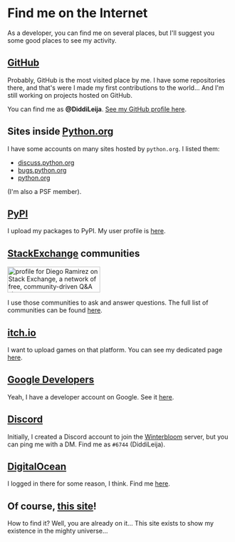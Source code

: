 # Find me on the Internet

As a developer, you can find me on several places, but I'll suggest you some good places to see
my activity.

## [GitHub](https://github.com)

Probably, GitHub is the most visited place by me. I have some repositories there, and that's were I made
my first contributions to the world... And I'm still working on projects hosted on GitHub.

You can find me as **@DiddiLeija**. [See my GitHub profile here](https://github.com/DiddiLeija).

## Sites inside [Python.org](https://python.org)

I have some accounts on many sites hosted by `python.org`. I listed them:

- [discuss.python.org](https://discuss.python.org/u/diddileija/summary)
- [bugs.python.org](https://bugs.python.org/user39951)
- [python.org](https://www.python.org/users/DiddiLeija/)

(I'm also a PSF member).

## [PyPI](https://pypi.org)

I upload my packages to PyPI. My user profile is [here](https://pypi.org/user/DiddiLeija/).

## [StackExchange](https://stackexchange.com/) communities

<a href="https://stackexchange.com/users/21969270/diego-ramirez"><img src="https://stackexchange.com/users/flair/21969270.png" width="208" height="58" alt="profile for Diego Ramirez on Stack Exchange, a network of free, community-driven Q&amp;A sites" title="profile for Diego Ramirez on Stack Exchange, a network of free, community-driven Q&amp;A sites" /></a>

I use those communities to ask and answer questions. The full list of communities can be found [here](https://stackexchange.com/users/21969270/diego-ramirez?tab=accounts).

<!---
(Removed this, in case that I open/delete an account, so I won't have to tell y'all!)

- [StackOverflow](https://stackoverflow.com/users/16246013/diego-ramirez), where I usually work on packaging questions
- [Meta StackExchange](https://meta.stackexchange.com/users/1088069/diego-ramirez). I've been bookmarking insteresting questions on it.
- [Retrocomputing](https://retrocomputing.stackexchange.com/users/23203/diego-ramirez). I love the _Super Mario_ Saga. Specially, Super Mario 64.
- [StackOverflow en español](https://es.stackoverflow.com/users/254650/diego-ramirez), where I answer questions in my native language, Spanish.
--->

## [itch.io](https://itch.io)

I want to upload games on that platform. You can see my dedicated page [here](https://diddileija.itch.io/).

## [Google Developers](https://developers.google.com/)

Yeah, I have a developer account on Google. See it [here](https://developers.google.com/profile/u/116698410132405877660).

## [Discord](https://discord.com)

Initially, I created a Discord account to join the [Winterbloom](https://winterbloom.com/) server, but you can ping me with a DM. Find me as `#6744` (DiddiLeija).

## [DigitalOcean](https://www.digitalocean.com/)

I logged in there for some reason, I think. Find me [here](https://www.digitalocean.com/community/users/diddileija).

## Of course, [this site](https://DiddiLeija.github.io)!

How to find it? Well, you are already on it... This site exists to show my existence in the mighty universe...
